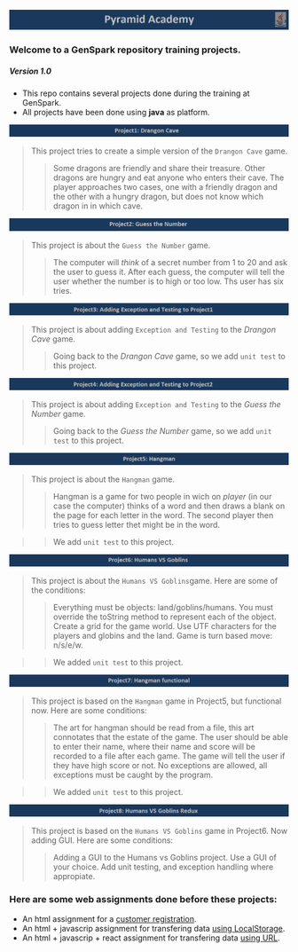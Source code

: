 ![Pyramid](/assets/images/PyramidAcademy1.png "Pyramid Academy")
### Welcome to a GenSpark repository training projects. 
##### Version 1.0

* This repo contains several projects done during the training at GenSpark.
* All projects have been done using __java__ as platform.

![Project1](/assets/images/p1-DragonCave.png " Drangon Cave")
> This project tries to create a simple version of the `Drangon Cave` game.
>
>> Some dragons are friendly and share their treasure. Other dragons are hungry and eat anyone who enters
their cave. The player approaches two cases, one with a friendly dragon and the other with a hungry 
dragon, but does not know which dragon in in which cave.

![Project2](/assets/images/p2-GuesstheNumber.png "Guess the Number")
> This project is about the `Guess the Number` game. 
>
>> The computer will _think_ of a secret number from 1 to 20 and ask the user to guess it. After each guess, the computer will tell the user 
whether the number is to high or too low. Ths user has six tries. 


![Project3](/assets/images/p3-AddingExcepandTest-DragonCave.png "Exception and Testing to Project1")
> This project is about adding `Exception and Testing` to the _Drangon Cave_ game.
> 
>> Going back to the _Drangon Cave_ game, so we add `unit test` to this project.


![Project4](/assets/images/p4-Testing-p1.png "Exception and Testing to Project1")
> This project is about adding `Exception and Testing` to the _Guess the Number_ game.
> 
>> Going back to the _Guess the Number_ game, so we add `unit test` to this project.


![Project5](/assets/images/p5-Hangman.png "Hangman")
> This project is about the `Hangman` game.
> 
>> Hangman is a game for two people in wich on _player_ (in our case the computer) thinks of a word and then draws
a blank on the page for each letter in the word. The second player then tries to guess letter thet might be
in the word.

>> We add `unit test` to this project.


![Project6](/assets/images/p6-HumansVSGoblins.png "Humans VS Goblins")
> This project is about the `Humans VS Goblins`game.
> Here are some of the conditions:
> 
>> Everything must be objects: land/goblins/humans.
>> You must override the toString method to represent each of the object.
>> Create a grid for the game world.
>> Use UTF characters for the players and globins and the land.
>> Game is turn based move: n/s/e/w.

>> We added `unit test` to this project.

![Project7](/assets/images/p7-Hangmanfunctional.png "Hangman Functional")
> This project is based on the `Hangman` game in Project5, but functional now.
> Here are some conditions:
> 
>> The art for hangman should be read from a file, this art connotates that
  the estate of the game.
>> The user should be able to enter their name, where their name and score will be
  recorded to a file after each game.
>> The game will tell the user if they have high score or not.
>> No exceptions are allowed, all exceptions must be caught by the program.

>> We added `unit test` to this project.

![Project8](/assets/images/p8-HumansVSGoblinsRedux.png "Humans VS Goblins Redux")
> This project is based on the `Humans VS Goblins` game in Project6. Now adding GUI.
> Here are some conditions:
> 
>> Adding a GUI to the Humans vs Goblins project.
>> Use a GUI of your choice.
>> Add unit testing, and exception handling where appropiate.

### Here are some web assignments done before these projects:

* An html assignment for a [customer registration](https://github.com/gensparkweeks/01-CustomerRegistrationForm).
* An html + javascrip assignment for transfering data [using LocalStorage](https://github.com/gensparkweeks/02-Transfering-data-js).
* An html + javascrip + react assignment for transfering data [using URL](https://github.com/gensparkweeks/03-transfering-data-react).
